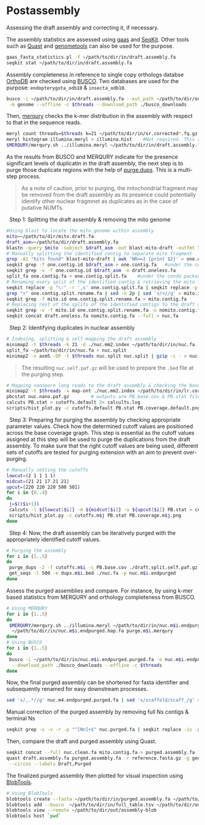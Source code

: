 # Postassembly

Assessing the draft assembly and correcting it, if necessary.

The assembly statistics are assessed using [gaas](https://github.com/NBISweden/GAAS) and [SeqKit](https://github.com/shenwei356/seqkit). Other tools such as [Quast](https://github.com/ablab/quast) and [genometools](https://github.com/genometools/genometools) can also be used for the purpose.
```bash
gaas_fasta_statistics.pl -f ~/path/to/dir/in/draft.assembly.fa
seqkit stat ~/path/to/dir/in/draft.assembly.fa
```
Assembly completeness in reference to single copy orthologs databse [OrthoDB](https://www.orthodb.org) are checked using [BUSCO](https://busco.ezlab.org). Two databases are used for the purpose: ```endopterygota_odb10``` & ```insecta_odb10```.
```bash
busco -i ~/path/to/dir/in/draft.assembly.fa --out_path ~/path/to/dir/out -o $prefix -l ~/path/to/dir/out/$busco.db \
 -m genome --offline -c $threads --download_path ./busco_downloads
```
Then, [merqury](https://github.com/marbl/merqury) checks the k-mer distribution in the assembly with respect to that in the sequence reads.
```bash
meryl count threads=$threads k=21 ~/path/to/dir/in/sr.corrected*.fq.gz output illumina.meryl
meryl histogram illumina.meryl > illumina.hist    #Not required. This analysis gets performed in the next command by default.
$MERQURY/merqury.sh ../illumina.meryl ~/path/to/dir/in/draft.assembly.fa illumina.merqury
```
As the results from BUSCO and MERQURY indicate for the presence significant levels of duplicatin in the draft assembly, the next step is to purge those duplicate regions with the help of [purge.dups](https://github.com/dfguan/purge_dups). This is a multi-step process.
> As a note of caution, prior to purging, the mitochondrial fragment may be removed from the draft assembly as its presence could potentially identify other nuclear fragmnet as duplicates as in the case of putative NUMTs.

&nbsp; Step 1: Splitting the draft assembly & removing the mito genome
```bash
#Using blast to locate the mito genome within assembly
mito=~/path/to/dir/mito.draft.fa
draft_asm=~/path/to/dir/draft.assembly.fa
blastn -query $mito -subject $draft_asm -out blast-mito-draft -outfmt 7
# Manually splitting the identified contig to separate mito fragment
grep -A1 "hits found" blast-mito-draft | awk 'NR==2 {print $2}' > one.contig.id
seqkit grep -f one.contig.id $draft_asm > one.contig.fa   #under the conda package 'seqkit'
seqkit grep -v -f one.contig.id $draft_asm -o draft.oneless.fa
split_fa one.contig.fa > one.contig.split.fa    #under the conda package 'purgedups'
# Renaming every split of the identified contig & retrieving the mito fragment
seqkit replace -p "\:" -r ',s' one.contig.split.fa | seqkit replace -p "\-" -r '_s' > one.contig.split.rename.fa
grep ">" one.contig.split.rename.fa | sed -n 2p | sed 's/>//g' > mito.id
seqkit grep -f mito.id one.contig.split.rename.fa > mito.contig.fa
# Replacing rest of the splits of the identified contigs to the draft assembly   
seqkit grep -v -f mito.id one.contig.split.rename.fa -o nomito.contig.fa
seqkit concat draft.oneless.fa nomito.contig.fa --full > nuc.fa
```
&nbsp; Step 2: Identifying duplicates in nuclear assembly
```bash
# Indexing, splitting & self-mapping the draft assembly
minimap2 -t $threads -k 21 -d ./nuc.mm2.index ~/path/to/dir/in/nuc.fa
split_fa ~/path/to/dir/in/nuc.fa > nuc.split
minimap2 -x asm5 -DP -t $threads nuc.split nuc.split | gzip -c - > nuc.self.paf.gz
```
> The resulting ```nuc.self.paf.gz``` will be used to prepare the ```.bed``` file at the purging step.
```bash
# Mapping nanopore long reads to the draft assembly & checking the base coverage
minimap2 -t $threads -x map-ont ./nuc.mm2.index ~/path/to/dir/in/lr.corrected.fa.gz | gzip -c - > nuc.nano.paf.gz
pbcstat nuc.nano.paf.gz        # outputs are PB.base.cov & PB.stat files
calcuts PB.stat > cutoffs.default 2> calcults.log
scripts/hist_plot.py -c cutoffs.default PB.stat PB.coverage.default.png
```
&nbsp; Step 3: Preparing for purging the assembly by checking appropriate parameter values. Check how the determined cutoff values are positioned across the base coverage graph. This step is essential as the cutoff values assigned at this step will be used to purge the duplications from the draft assembly. To make sure that the right cutoff values are being used, different sets of cutoffs are tested for purging extension with an aim to prevent over-purging.
```bash
# Manually setting the cutoffs
lowcut=(2 1 1 1 1)
midcut=(21 21 17 21 21)
upcut=(220 220 220 500 501)
for i in {0..4}
do
 j=$(($i+1))
 calcuts -l ${lowcut[$i]} -m ${midcut[$i]} -u ${upcut[$i]} PB.stat > cutoffs.m$j
 scripts/hist_plot.py -c cutoffs.m$j PB.stat PB.coverage.m$j.png
done
```
&nbsp; Step 4: Now, the draft assembly can be iteratively purged with the appropriately identified cutoff values.
```bash
# Purging the assembly
for i in {1..5}
do
 purge_dups -2 -T cutoffs.m$i -c PB.base.cov ./draft.split.self.paf.gz > dups.m$i.bed 2> purge_dups.m$i.log
 get_seqs -l 500 -e dups.m$i.bed ./nuc.fa -p nuc.m$i.endpurged
done
```
Assess the purged assemblies and compare. For instance, by using k-mer based statistics from MERQURY and orthology completeness from BUSCO. 
```bash
# Using MERQURY
for i in {1..5}
do
 $MERQURY/merqury.sh ../illumina.meryl ~/path/to/dir/in/nuc.m$i.endpurged.purged.fa \
  ~/path/to/dir/in/nuc.m$i.endpurged.hap.fa purge.m$i.merqury
done
# Using BUSCO
for i in {1..5}
do
 busco -i ~/path/to/dir/in/nuc.m$i.endpurged.purged.fa -o nuc.m$i.endpurged -m genome -l ./endopterygota_odb10 \
  --download_path ./busco_downloads --offline -c $threads
done
```
Now, the final purged assembly can be shortened for fasta identifier and subsequently renamed for easy downstream processes.
```bash
sed 's/,.*//g' nuc.m4.endpurged.purged.fa | sed 's/scaffold/scaff_/g' > nuc.purged.fa
```
Manual correction of the purged assembly by removing full Ns contigs & terminal Ns
```bash
seqkit grep -s -v -r -p "^[Nn]+$" nuc.purged.fa | seqkit replace -is -p "^N+|N+$" -r "" > nuc.clean.fa
```
Then, compare the draft and purged assembly using Quast.
```bash
seqkit concat --full nuc.clean.fa mito.contig.fa > purged.assembly.fa
quast draft.assembly.fa purged.assembly.fa -r reference.fasta.gz -g genes.gff -t $threads -o ~/path/to/dir/out \
 --circos --labels Draft,Purged
```
The finalized purged assembly then plotted for visual inspection using [BlobTools](https://github.com/blobtoolkit/blobtoolkit).
```bash
# Using BlobTools
blobtools create --fasta ~/path/to/dir/in/purged.assembly.fa ~/path/to/dir/out/assembly-blob
blobtools add --busco  ~/path/to/dir/in/full_table.tsv ~/path/to/dir/out/assembly-blob
blobtools view --remote ~/path/to/dir/out/assembly-blob
blobtools host `pwd`
```

